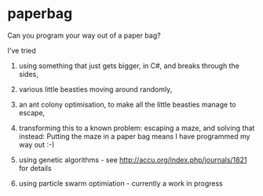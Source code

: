 paperbag
========

Can you program your way out of a paper bag?

I've tried 

1. using something that just gets bigger, in C#, and breaks through the sides, 

2. various little beasties moving around randomly,

3. an ant colony optimisation, to make all the little beasties manage to escape,

4. transforming this to a known problem: escaping a maze, and solving that instead:  Putting the maze in a paper bag means I have programmed my way out :-)

5. using genetic algorithms - see http://accu.org/index.php/journals/1821 for details

6. using particle swarm optimiation - currently a work in progress
